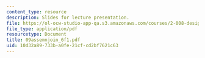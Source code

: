 ```yaml
---
content_type: resource
description: Slides for lecture presentation.
file: https://ol-ocw-studio-app-qa.s3.amazonaws.com/courses/2-008-design-and-manufacturing-ii-spring-2004/10d32a89733ba0fe21cfcd2bf7621c63_09assemnjoin_6f1.pdf
file_type: application/pdf
resourcetype: Document
title: 09assemnjoin_6f1.pdf
uid: 10d32a89-733b-a0fe-21cf-cd2bf7621c63
---
```

